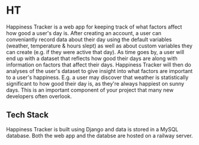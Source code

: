 # HT

Happiness Tracker is a web app for keeping track of what factors affect how good a user's day is. After creating an account, a user can conveniantly
record data about their day using the default variables (weather, temperature & hours slept) as well as about custom variables they can create
(e.g. if they were active that day). As time goes by, a user will end up with a dataset that reflects how good their days are along with information
on factors that affect their days. Happiness Tracker will then do analyses of the user's dataset to give insight into what factors are important to a
user's happiness. E.g. a user may discover that weather is statistically significant to how good their day is, as they're always happiest on sunny days.
This is an important component of your project that many new developers often overlook.

## Tech Stack
Happiness Tracker is built using Django and data is stored in a MySQL database. Both the web app and the databse are hosted on a railway server.

